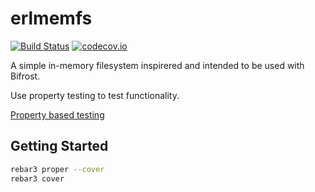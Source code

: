 erlmemfs
========

[![Build Status](https://travis-ci.org/Raphexion/erlmemfs.svg?branch=master)](https://travis-ci.org/Raphexion/erlmemfs)
[![codecov.io](https://codecov.io/gh/Raphexion/erlmemfs/coverage.svg?branch=master)](https://codecov.io/gh/Raphexion/erlmemfs?branch=master)

A simple in-memory filesystem inspirered and intended to be used
with Bifrost.

Use property testing to test functionality.

[Property based testing](https://pragprog.com/book/fhproper/property-based-testing-with-proper-erlang-and-elixir)

Getting Started
---------------

```sh
rebar3 proper --cover
rebar3 cover
```